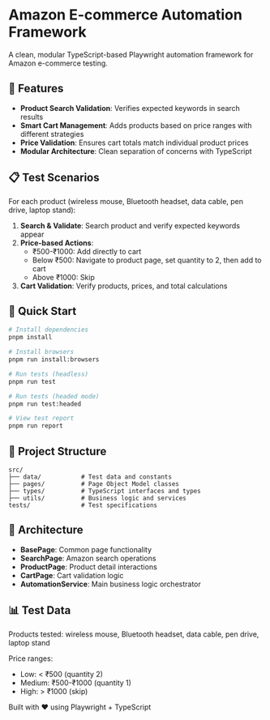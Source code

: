 <!-- this is generated by chatgpt -->
# Amazon E-commerce Automation Framework

A clean, modular TypeScript-based Playwright automation framework for Amazon e-commerce testing.

## 🎯 Features

- **Product Search Validation**: Verifies expected keywords in search results
- **Smart Cart Management**: Adds products based on price ranges with different strategies
- **Price Validation**: Ensures cart totals match individual product prices
- **Modular Architecture**: Clean separation of concerns with TypeScript

## 📋 Test Scenarios

For each product (wireless mouse, Bluetooth headset, data cable, pen drive, laptop stand):

1. **Search & Validate**: Search product and verify expected keywords appear
2. **Price-based Actions**:
   - ₹500-₹1000: Add directly to cart
   - Below ₹500: Navigate to product page, set quantity to 2, then add to cart
   - Above ₹1000: Skip
3. **Cart Validation**: Verify products, prices, and total calculations

## 🚀 Quick Start

```bash
# Install dependencies
pnpm install

# Install browsers
pnpm run install:browsers

# Run tests (headless)
pnpm run test

# Run tests (headed mode)
pnpm run test:headed

# View test report
pnpm run report
```

## 📁 Project Structure

```
src/
├── data/           # Test data and constants
├── pages/          # Page Object Model classes
├── types/          # TypeScript interfaces and types  
├── utils/          # Business logic and services
tests/              # Test specifications
```

## 🔧 Architecture

- **BasePage**: Common page functionality
- **SearchPage**: Amazon search operations
- **ProductPage**: Product detail interactions
- **CartPage**: Cart validation logic
- **AutomationService**: Main business logic orchestrator

## 📊 Test Data

Products tested: wireless mouse, Bluetooth headset, data cable, pen drive, laptop stand

Price ranges:
- Low: < ₹500 (quantity 2)
- Medium: ₹500-₹1000 (quantity 1)
- High: > ₹1000 (skip)

Built with ❤️ using Playwright + TypeScript